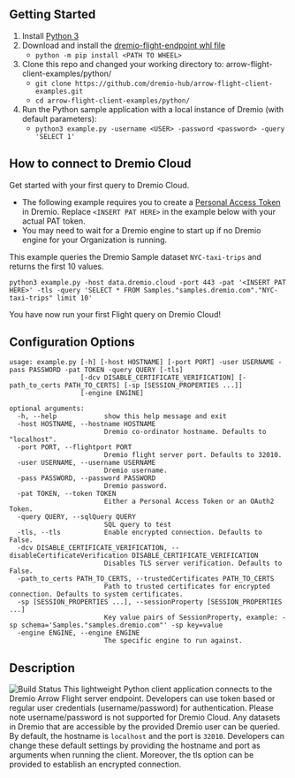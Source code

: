 
## Getting Started
1. Install [Python 3](https://www.python.org/downloads/)
2. Download and install the [dremio-flight-endpoint whl file](https://github.com/dremio-hub/arrow-flight-client-examples/releases)
    - `python -m pip install <PATH TO WHEEL>` 
3. Clone this repo and changed your working directory to: arrow-flight-client-examples/python/  
    - `git clone https://github.com/dremio-hub/arrow-flight-client-examples.git`  
    - `cd arrow-flight-client-examples/python/`
4. Run the Python sample application with a local instance of Dremio (with default parameters):
    - `python3 example.py -username <USER> -password <password> -query 'SELECT 1'`

## How to connect to Dremio Cloud

Get started with your first query to Dremio Cloud.

* The following example requires you to create a [Personal Access Token](https://docs.dremio.com/software/security/personal-access-tokens/) in Dremio. Replace ```<INSERT PAT HERE>``` in the example below with your actual PAT token.
* You may need to wait for a Dremio engine to start up if no Dremio engine for your Organization is running.

This example queries the Dremio Sample dataset ```NYC-taxi-trips``` and returns the first 10 values.

```python3 example.py -host data.dremio.cloud -port 443 -pat '<INSERT PAT HERE>' -tls -query 'SELECT * FROM Samples."samples.dremio.com"."NYC-taxi-trips" limit 10'```

You have now run your first Flight query on Dremio Cloud!

## Configuration Options

```
usage: example.py [-h] [-host HOSTNAME] [-port PORT] -user USERNAME -pass PASSWORD -pat TOKEN -query QUERY [-tls]
                  [-dcv DISABLE_CERTIFICATE_VERIFICATION] [-path_to_certs PATH_TO_CERTS] [-sp [SESSION_PROPERTIES ...]]
                  [-engine ENGINE]

optional arguments:
  -h, --help            show this help message and exit
  -host HOSTNAME, --hostname HOSTNAME
                        Dremio co-ordinator hostname. Defaults to "localhost".
  -port PORT, --flightport PORT
                        Dremio flight server port. Defaults to 32010.
  -user USERNAME, --username USERNAME
                        Dremio username.
  -pass PASSWORD, --password PASSWORD
                        Dremio password.
  -pat TOKEN, --token TOKEN
                        Either a Personal Access Token or an OAuth2 Token.
  -query QUERY, --sqlQuery QUERY
                        SQL query to test
  -tls, --tls           Enable encrypted connection. Defaults to False.
  -dcv DISABLE_CERTIFICATE_VERIFICATION, --disableCertificateVerification DISABLE_CERTIFICATE_VERIFICATION
                        Disables TLS server verification. Defaults to False.
  -path_to_certs PATH_TO_CERTS, --trustedCertificates PATH_TO_CERTS
                        Path to trusted certificates for encrypted connection. Defaults to system certificates.
  -sp [SESSION_PROPERTIES ...], --sessionProperty [SESSION_PROPERTIES ...]
                        Key value pairs of SessionProperty, example: -sp schema='Samples."samples.dremio.com"' -sp key=value
  -engine ENGINE, --engine ENGINE
                        The specific engine to run against.

```

## Description
![Build Status](https://github.com/dremio-hub/arrow-flight-client-examples/workflows/python-build/badge.svg)
This lightweight Python client application connects to the Dremio Arrow Flight server endpoint. Developers can use token based or regular user credentials (username/password) for authentication. Please note username/password is not supported for Dremio Cloud. Any datasets in Dremio that are accessible by the provided Dremio user can be queried. By default, the hostname is `localhost` and the port is `32010`. Developers can change these default settings by providing the hostname and port as arguments when running the client.
Moreover, the tls option can be provided to establish an encrypted connection.